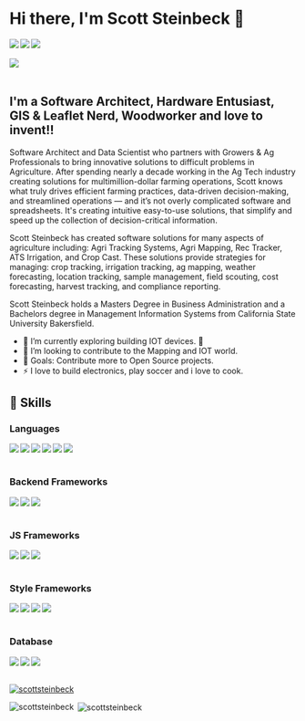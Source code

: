 # Hi there, I'm Scott Steinbeck 👋

<img align="left" src="https://cfmlbadges.monkehworks.com/images/badges/made-with-caffeine.svg">
<img align="left" src="https://cfmlbadges.monkehworks.com/images/badges/made-with-cfml.svg">
<img align="left" src="https://cfmlbadges.monkehworks.com/images/badges/made-with-vue.svg">

<br/>
<br/>

<img align="left" src="https://cfmlbadges.monkehworks.com/images/badges/built-with-commandbox.svg">

<br/>
<br/>

## I'm a Software Architect, Hardware Entusiast, GIS & Leaflet Nerd, Woodworker and love to invent!!

Software Architect and Data Scientist who partners with Growers & Ag Professionals to bring innovative solutions to difficult problems in Agriculture. After spending nearly a decade working in the Ag Tech industry creating solutions for multimillion-dollar farming operations, Scott knows what truly drives efficient farming practices, data-driven decision-making, and streamlined operations — and it’s not overly complicated software and spreadsheets. It's creating intuitive easy-to-use solutions, that simplify and speed up the collection of decision-critical information.

Scott Steinbeck has created software solutions for many aspects of agriculture including: Agri Tracking Systems, Agri Mapping, Rec Tracker, ATS Irrigation, and Crop Cast. These solutions provide strategies for managing: crop tracking, irrigation tracking, ag mapping, weather forecasting, location tracking, sample management, field scouting, cost forecasting, harvest tracking, and compliance reporting.

Scott Steinbeck holds a Masters Degree in Business Administration and a Bachelors degree in Management Information Systems from California State University Bakersfield.


- 🌱 I’m currently exploring building IOT devices. 🤣
- 👯 I’m looking to contribute to the Mapping and IOT world.
- 🥅 Goals: Contribute more to Open Source projects.
- ⚡ I love to build electronics, play soccer and i love to cook.

## 🚀 Skills

### Languages
<img align="left" src="https://cfmlbadges.monkehworks.com/images/badges/powered-by-cfml.svg">
<img align="left" src="https://img.shields.io/badge/javascript-%23F7DF1E.svg?&style=for-the-badge&logo=javascript&logoColor=black">
<img align="left" src="https://img.shields.io/badge/python-%233776AB.svg?&style=for-the-badge&logo=python&logoColor=white">
<img align="left" src="https://img.shields.io/badge/node.js%20-%2343853D.svg?&style=for-the-badge&logo=node.js&logoColor=white">
<img align="left" src="https://img.shields.io/badge/java-%23ED8B00.svg?&style=for-the-badge&logo=java&logoColor=white">
<img align="left" src="https://img.shields.io/badge/php-%23777BB4.svg?&style=for-the-badge&logo=php&logoColor=white">


<br />
<br />

### Backend Frameworks
<img align="left" src="https://img.shields.io/badge/express.js%20-%23404d59.svg?&style=for-the-badge">
<img align="left" src="https://img.shields.io/badge/laravel%20-%23FF2D20.svg?&style=for-the-badge&logo=laravel&logoColor=white">
<img align="left" src="https://cfmlbadges.monkehworks.com/images/badges/built-with-coldbox.svg">


<br />
<br />

### JS Frameworks
<img align="left" src="https://img.shields.io/badge/vuejs%20-%2335495e.svg?&style=for-the-badge&logo=vue.js&logoColor=%234FC08D">
<img align="left" src="https://img.shields.io/badge/react%20-%2320232a.svg?&style=for-the-badge&logo=react&logoColor=%2361DAFB">
<img align="left" src="https://img.shields.io/badge/angular%20-%23DD0031.svg?&style=for-the-badge&logo=angular&logoColor=white">


<br />
<br />

### Style Frameworks
<img  align="left" src="https://img.shields.io/badge/tailwindcss%20-%2338B2AC.svg?&style=for-the-badge&logo=tailwind-css&logoColor=white">
<img  align="left" src="https://img.shields.io/badge/bootstrap%20-%23563D7C.svg?&style=for-the-badge&logo=bootstrap&logoColor=white">
<img  align="left" src="https://img.shields.io/badge/sass%20-%23CC6699.svg?&style=for-the-badge&logo=sass&logoColor=white">
<img  align="left" src="https://img.shields.io/badge/markdown-%23000000.svg?&style=for-the-badge&logo=markdown&logoColor=white">


<br />
<br />

### Database
<img align="left" src="https://img.shields.io/badge/mysql-%2300f.svg?&style=for-the-badge&logo=mysql&logoColor=white">
<img align="left" src="https://img.shields.io/badge/postgres-%23316192.svg?&style=for-the-badge&logo=postgresql&logoColor=white">
<img align="left" src="https://img.shields.io/badge/sqlite-%2307405e.svg?&style=for-the-badge&logo=sqlite&logoColor=white">


<br />
<br />


<p align="left"> <a href="https://github.com/ryo-ma/github-profile-trophy"><img src="https://github-profile-trophy.vercel.app/?username=scottsteinbeck" alt="scottsteinbeck" /></a> </p>


<p><img align="left" src="https://github-readme-stats.vercel.app/api/top-langs?username=scottsteinbeck&show_icons=true&locale=en&layout=compact" alt="scottsteinbeck" /></p>

<p>&nbsp;<img align="center" src="https://github-readme-stats.vercel.app/api?username=scottsteinbeck&show_icons=true&locale=en" alt="scottsteinbeck" /></p>

[blog]: https://aresdev.com/
[linkedin]: https://www.linkedin.com/in/scott-steinbeck/

